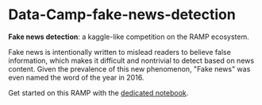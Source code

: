 # Data-Camp-fake-news-detection


**Fake news detection**: a kaggle-like competition on the RAMP ecosystem.

Fake news is intentionally written to mislead readers to believe false information, which makes it difficult and nontrivial to detect based on news content. Given the prevalence of this
new phenomenon, "Fake news" was even named the word of the year in 2016.


Get started on this RAMP with the [dedicated notebook](fake_news_starting_kit.ipynb).

